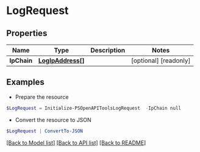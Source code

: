 # LogRequest
## Properties

Name | Type | Description | Notes
------------ | ------------- | ------------- | -------------
**IpChain** | [**LogIpAddress[]**](LogIpAddress.md) |  | [optional] [readonly] 

## Examples

- Prepare the resource
```powershell
$LogRequest = Initialize-PSOpenAPIToolsLogRequest  -IpChain null
```

- Convert the resource to JSON
```powershell
$LogRequest | ConvertTo-JSON
```

[[Back to Model list]](../README.md#documentation-for-models) [[Back to API list]](../README.md#documentation-for-api-endpoints) [[Back to README]](../README.md)

